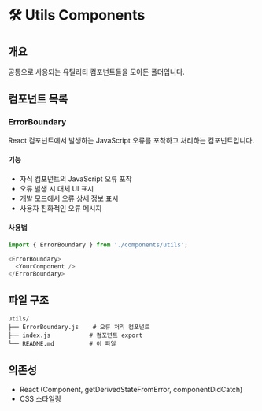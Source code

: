 # 🛠️ Utils Components

## 개요
공통으로 사용되는 유틸리티 컴포넌트들을 모아둔 폴더입니다.

## 컴포넌트 목록

### ErrorBoundary
React 컴포넌트에서 발생하는 JavaScript 오류를 포착하고 처리하는 컴포넌트입니다.

#### 기능
- 자식 컴포넌트의 JavaScript 오류 포착
- 오류 발생 시 대체 UI 표시
- 개발 모드에서 오류 상세 정보 표시
- 사용자 친화적인 오류 메시지

#### 사용법
```javascript
import { ErrorBoundary } from './components/utils';

<ErrorBoundary>
  <YourComponent />
</ErrorBoundary>
```

## 파일 구조
```
utils/
├── ErrorBoundary.js    # 오류 처리 컴포넌트
├── index.js           # 컴포넌트 export
└── README.md          # 이 파일
```

## 의존성
- React (Component, getDerivedStateFromError, componentDidCatch)
- CSS 스타일링 